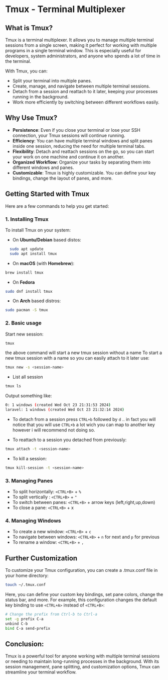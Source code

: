 # Tmux - Terminal Multiplexer

## What is Tmux?

Tmux is a terminal multiplexer. It allows you to manage multiple terminal sessions from a single screen, making it perfect for working with multiple programs in a single terminal window. This is especially useful for developers, system administrators, and anyone who spends a lot of time in the terminal.

With Tmux, you can:

- Split your terminal into multiple panes.
- Create, manage, and navigate between multiple terminal sessions.
- Detach from a session and reattach to it later, keeping your processes running in the background.
- Work more efficiently by switching between different workflows easily.

## Why Use Tmux?

- **Persistence**: Even if you close your terminal or lose your SSH connection, your Tmux sessions will continue running.
- **Efficiency**: You can have multiple terminal windows and split panes inside one session, reducing the need for multiple terminal tabs.
- **Flexibility**: Detach and reattach sessions on the go, so you can start your work on one machine and continue it on another.
- **Organized Workflow**: Organize your tasks by separating them into different windows and panes.
- **Customizable**: Tmux is highly customizable. You can define your key bindings, change the layout of panes, and more.

## Getting Started with Tmux

Here are a few commands to help you get started:

### 1. Installing Tmux

To install Tmux on your system:

- On **Ubuntu/Debian** based distos:  
```bash
  sudo apt update
  sudo apt install tmux
```
- On **macOS** (with **Homebrew**):
```bash
brew install tmux
```
- On **Fedora**
```bash
sudo dnf install tmux
```
- On **Arch** based distros:
```bash
sudo pacman -S tmux
```
### 2. Basic usage
Start new session:
```bash
tmux
```
the above command will start a new tmux session without a name 
To start a new tmux session with a name so you can easily attach to it later use:
```bash
tmux new -s <session-name>
```
- List all session 
```bash
tmux ls
```
Output something like:
```bash
0: 1 windows (created Wed Oct 23 21:31:53 2024)
laravel: 1 windows (created Wed Oct 23 21:32:14 2024)
```

- To detach from a session press `CTRL+b` followed by `d` .. in fact you will notice that you will use `CTRL+b` a lot wich you can map to another key however i will recommend not doing so.

- To reattach to a session you detached from previously: 
```bash
tmux attach -t <session-name>
```
- To kill a session:
```bash 
tmux kill-session -t <session-name>
```
### 3. Managing Panes 

- To split horizontally: `<CTRL+B>` + `%` 
- To split vertically : `<CTRL+B>` + `"` 
- To switch between panes: `<CTRL+B>` + arrow keys (left,right,up,down)
- To close a pane: `<CTRL+B>` + x 
### 4. Managing Windows
- To create a new window: `<CTRL+B>` + `c` 
- To navigate between windows: `<CTRL+B>` + `n` for next and `p` for previous 
- To rename a window: `<CTRL+B>` + `,` 

## Further Customization

To customize your Tmux configuration, you can create a .tmux.conf file in your home directory:
```bash
touch ~/.tmux.conf
```
Here, you can define your custom key bindings, set pane colors, change the status bar, and more. For example, this configuration changes the default key binding to use `<CTRL+A>` instead of `<CTRL+B>`:
```bash
# Change the prefix from Ctrl-b to Ctrl-a
set -g prefix C-a
unbind C-b
bind C-a send-prefix
```

## Conclusion:
Tmux is a powerful tool for anyone working with multiple terminal sessions or needing to maintain long-running processes in the background. With its session management, pane splitting, and customization options, Tmux can streamline your terminal workflow.
